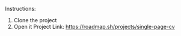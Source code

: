 Instructions:
1. Clone the project
2. Open it 
Project Link:
https://roadmap.sh/projects/single-page-cv
